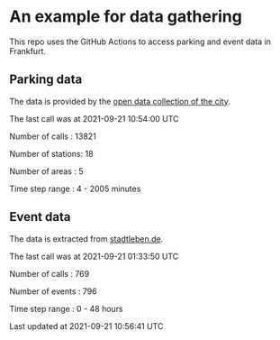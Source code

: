 # An example for data gathering

This repo uses the GitHub Actions to access parking and event data in Frankfurt.

## Parking data
The data is provided by the [open data collection of the city](https://www.offenedaten.frankfurt.de/).

The last call was at 2021-09-21 10:54:00 UTC

Number of calls   : 13821

Number of stations:    18

Number of areas   :     5

Time step range   :     4 -  2005 minutes


## Event data
The data is extracted from [stadtleben.de](https://stadtleben.de/frankfurt/).

The last call was at 2021-09-21 01:33:50 UTC

Number of calls   : 769

Number of events  : 796

Time step range   :   0 -  48 hours


Last updated at 2021-09-21 10:56:41 UTC
